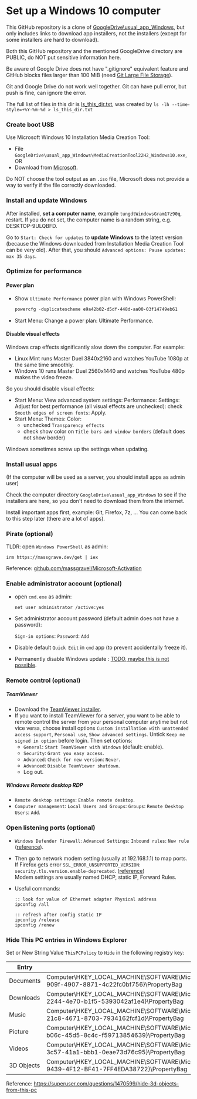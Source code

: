 # Set up a Windows 10 computer

This GitHub repository is a clone of
[GoogleDrive\usual_app_Windows](https://drive.google.com/drive/folders/1ArpNEL_9r1cseumE0etTTNJBLCixth8i?usp=sharing),
but only includes links to download app installers, not the installers
(except for some installers are hard to download).

Both this GitHub repository and the mentioned GoogleDrive directory are PUBLIC,
do NOT put sensitive information here.

Be aware of Google Drive does not have ".gitignore" equivalent feature and
GitHub blocks files larger than 100 MiB (need [Git Large File Storage](git_for_windows_download.txt)).

Git and Google Drive do not work well together.
Git can have pull error, but push is fine, can ignore the error.

The full list of files in this dir is [ls_this_dir.txt](ls_this_dir.txt),
was created by `ls -lh --time-style=+%Y-%m-%d > ls_this_dir.txt`

### Create boot USB

Use Microsoft Windows 10 Installation Media Creation Tool:

* File `GoogleDrive\usual_app_Windows\MediaCreationTool22H2_Windows10.exe`, OR
* Download from [Microsoft](https://www.microsoft.com/en-us/software-download/windows10).

Do NOT choose the tool output as an `.iso` file,
Microsoft does not provide a way to verify if the file correctly downloaded.

### Install and update Windows

After installed, **set a computer name**, example `tungdtWindowsGram17z90q`, restart.
If you do not set, the computer name is a random string, e.g. DESKTOP-9ULQBFD.

Go to `Start: Check for updates` to **update Windows** to the latest version
(because the Windows downloaded from Installation Media Creation Tool can be very old).
After that, you should `Advanced options: Pause updates: max 35 days`.

### Optimize for performance

#### Power plan

* Show `Ultimate Performance` power plan with Windows PowerShell:

  ```powershell
  powercfg -duplicatescheme e9a42b02-d5df-448d-aa00-03f14749eb61
  ```

* Start Menu: Change a power plan: Ultimate Performance.

#### Disable visual effects

Windows crap effects significantly slow down the computer. For example:

* Linux Mint runs Master Duel 3840x2160 and watches YouTube 1080p at the same time smoothly.
* Windows 10 runs Master Duel 2560x1440 and watches YouTube 480p makes the video freeze.

So you should disable visual effects:

* Start Menu: View advanced system settings: Performance: Settings:
  Adjust for best performance (all visual effects are unchecked):
  check `Smooth edges of screen fonts`: Apply.
* Start Menu: Themes: Color:
  - unchecked `Transparency effects`
  - check show color on `Title bars and window borders` (default does not show border)

Windows sometimes screw up the settings when updating.

### Install usual apps

(If the computer will be used as a server, you should install apps as admin user)

Check the computer directory `GoogleDrive\usual_app_Windows` to see if the
installers are here, so you don't need to download them from the internet.

Install important apps first, example: Git, Firefox, 7z, ... You can come back
to this step later (there are a lot of apps).

### Pirate (optional)

TLDR: open `Windows PowerShell` as admin:

```
irm https://massgrave.dev/get | iex
```

Reference: [github.com/massgravel/Microsoft-Activation](https://github.com/massgravel/Microsoft-Activation-Scripts)

### Enable administrator account (optional)

* open `cmd.exe` as admin:

  ```
  net user administrator /active:yes
  ```

* Set administrator account password (default admin does not have a password):

  `Sign-in options`: `Password`: `Add`

* Disable default `Quick Edit` in `cmd` app (to prevent accidentally freeze it).

* Permanently disable Windows update :
  [TODO, maybe this is not possible](https://superuser.com/questions/946957/stopping-all-automatic-updates-windows-10).

### Remote control (optional)

##### TeamViewer

* Download the [TeamViewer installer](TeamViewer_download.txt).
* If you want to install TeamViewer for a server, you want to be able to remote
  control the server from your personal computer anytime but not vice versa,
  choose install options `Custom installation with unattended access support`,
  `Personal use`, `Show advanced settings`. Untick `Keep me signed in option`
  before login. Then set options:
  - `General`: `Start TeamViewer with Windows` (default: enable).
  - `Security`: `Grant you easy access`.
  - `Advanced`: `Check for new version`: `Never`.
  - `Advanced`: `Disable TeamViewer shutdown`.
  - Log out.

##### Windows Remote desktop RDP

* `Remote desktop settings`: `Enable remote desktop`.
* `Computer management`: `Local Users and Groups`: `Groups`: `Remote Desktop Users`: `Add`.

### Open listening ports (optional)

* `Windows Defender Firewall`: `Advanced Settings`: `Inbound rules`: `New rule` ([reference](https://vinasupport.com/huong-dan-mo-cong-open-port-tren-windows-server/)).

* Then go to network modem setting (usually at 192.168.1.1) to map ports.  
  If Firefox gets error `SSL_ERROR_UNSUPPORTED_VERSION`: `security.tls.version.enable-deprecated`. ([reference](https://stackoverflow.com/a/71411721/4097963))  
  Modem settings are usually named DHCP, static IP, Forward Rules.

* Useful commands:

  ```
  :: look for value of Ethernet adapter Physical address
  ipconfig /all
  
  :: refresh after config static IP
  ipconfig /release
  ipconfig /renew
  ```

### Hide This PC entries in Windows Explorer

Set or New String Value `ThisPCPolicy` to `Hide` in the following registry key:

| Entry      | Registry key                                                                                                                                         |
|------------|------------------------------------------------------------------------------------------------------------------------------------------------------|
| Documents  | Computer\HKEY_LOCAL_MACHINE\SOFTWARE\Microsoft\Windows\CurrentVersion\Explorer\FolderDescriptions\{f42ee2d3-909f-4907-8871-4c22fc0bf756}\PropertyBag |
| Downloads  | Computer\HKEY_LOCAL_MACHINE\SOFTWARE\Microsoft\Windows\CurrentVersion\Explorer\FolderDescriptions\{7d83ee9b-2244-4e70-b1f5-5393042af1e4}\PropertyBag |
| Music      | Computer\HKEY_LOCAL_MACHINE\SOFTWARE\Microsoft\Windows\CurrentVersion\Explorer\FolderDescriptions\{a0c69a99-21c8-4671-8703-7934162fcf1d}\PropertyBag |
| Picture    | Computer\HKEY_LOCAL_MACHINE\SOFTWARE\Microsoft\Windows\CurrentVersion\Explorer\FolderDescriptions\{0ddd015d-b06c-45d5-8c4c-f59713854639}\PropertyBag |
| Videos     | Computer\HKEY_LOCAL_MACHINE\SOFTWARE\Microsoft\Windows\CurrentVersion\Explorer\FolderDescriptions\{35286a68-3c57-41a1-bbb1-0eae73d76c95}\PropertyBag |
| 3D Objects | Computer\HKEY_LOCAL_MACHINE\SOFTWARE\Microsoft\Windows\CurrentVersion\Explorer\FolderDescriptions\{31C0DD25-9439-4F12-BF41-7FF4EDA38722}\PropertyBag |

Reference: <https://superuser.com/questions/1470599/hide-3d-objects-from-this-pc>

